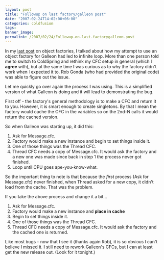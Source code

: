 ```yaml
---
layout: post
title: "Followup on last factory/galleon post"
date: "2007-02-24T14:02:00+06:00"
categories: coldfusion 
tags: 
banner_image: 
permalink: /2007/02/24/Followup-on-last-factorygalleon-post
---
```


In my <a href="http://ray.camdenfamily.com/index.cfm/2007/2/22/Baby-steps-in-Factory-Land-right-over-the-edge-of-a-cliff">last post</a> on object factories, I talked about how my attempt to use an object factory for Galleon had led to infinite loop. More than one person told me to switch to ColdSpring and rethink my CFC setup in general (which I <b>agree</b> with), but at the same time I was curious as to why the factory didn't work when I expected it to. Rob Gonda (who had provided the original code) was able to figure out the issue.
<!--more-->
Let me quickly go over again the process I was using. This is a simplified version of what Galleon is doing and it will lead to demonstrating the bug. 

First off - the factory's general methodology is to make a CFC and return it to you. However, it is smart enough to create singletons. By that I mean the factory would cache the CFC in the variables so on the 2nd-N calls it would return the cached version.

So when Galleon was starting up, it did this:

<ol>
<li>Ask for Message.cfc.
<li>Factory would make a new instance and begin to set things inside it.
<li>One of those things was the Thread CFC.
<li>Thread CFC needs a copy of Message.cfc. It would ask the factory and a new one was made since back in step 1 the process never got finished.
<li>Loop until CPU goes ape-you-know-what.
</ol>

So the important thing to note is that because the <i>first</i> process (Ask for Message.cfc) never finished, when Thread asked for a new copy, it didn't load from the cache. That was the problem. 

If you take the above process and change it a bit...

<ol>
<li>Ask for Message.cfc.
<li>Factory would make a new instance and <b>place in cache</b>
<li>Begin to set things inside it.
<li>One of those things was the Thread CFC.
<li>Thread CFC needs a copy of Message.cfc. It would ask the factory and the cached one is returned.
</ol>

Like most bugs - now that I see it (thanks again Rob), it is so obvious I can't believe I missed it. I still need to rework Galleon's CFCs, but I can at least get the new release out. (Look for it tonight.)